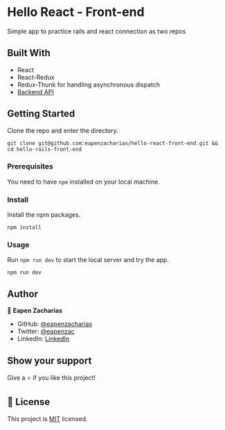 # Hello React - Front-end

Simple app to practice rails and react connection as two repos

## Built With

- React
- React-Redux
- Redux-Thunk for handling asynchronous dispatch
- [Backend API](https://github.com/eapenzacharias/hello-rails-back-end)

## Getting Started

Clone the repo and enter the directory.

```shell
git clone git@github.com:eapenzacharias/hello-react-front-end.git && cd hello-rails-front-end
```

### Prerequisites

You need to have `npm` installed on your local machine.

### Install

Install the npm packages.

```shell
npm install
```

### Usage

Run `npm run dev` to start the local server and try the app.

```shell
npm run dev
```

## Author

👤 **Eapen Zacharias**

- GitHub: [@eapenzacharias](https://github.com/eapenzacharias)
- Twitter: [@eapenzac](https://twitter.com/eapenzac)
- LinkedIn: [LinkedIn](https://linkedin.com/in/eapenzac)

## Show your support

Give a ⭐️ if you like this project!


## 📝 License

This project is [MIT](./MIT.md) licensed.
